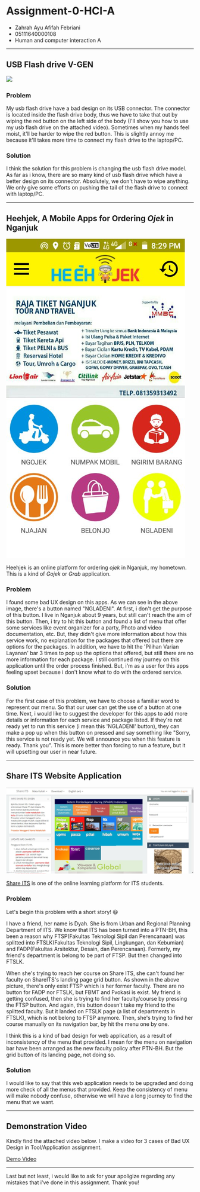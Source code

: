 # Assignment-0-HCI-A

* Zahrah Ayu Afifah Febriani
* 05111640000108
* Human and computer interaction A

---

## USB Flash drive V-GEN

![](https://github.com/hci-a-if-its-2019/assignment-0-zahraayafni/blob/master/assets/fd.JPG)

### Problem
My usb flash drive have a bad design on its USB connector. The connector is located inside the flash drive body, thus we have to take that out by wiping the red button on the left side of the body (I'll show you how to use my usb flash drive on the attached video). Sometimes when my hands feel moist, it'll be harder to wipe the red button. This is slightly annoy me because it'll takes more time to connect my flash drive to the laptop/PC. 

### Solution
I think the solution for this problem is changing the usb flash drive model. As far as i know, there are so many kind of usb flash drive which have a better design on its connector. Absolutely, we don't have to wipe anything. We only give some efforts on pushing the tail of the flash drive to connect with laptop/PC.

---

## Heehjek, A Mobile Apps for Ordering _Ojek_ in Nganjuk

![](https://github.com/hci-a-if-its-2019/assignment-0-zahraayafni/blob/master/assets/heehjek.jpg)

Heehjek is an online platform for ordering _ojek_ in Nganjuk, my hometown. This is a kind of _Gojek_ or _Grab_ application.

### Problem
I found some bad UX design on this apps. As we can see in the above image, there's a button named "NGLADENI". At first, i don't get the purpose of this button. I live in Nganjuk about 9 years, but still can't reach the aim of this button. Then, i try to hit this button and found a list of menu that offer some services like event organizer for a party, Photo and video documentation, etc. But, they didn't give more information about how this service work, no explanation for the packages that offered but there are options for the packages. In addition, we have to hit the 'Pilihan Varian Layanan' bar 3 times to pop up the options that offered, but still there are no more information for each package. I still continued my journey on this application until the order process finished. But, i'm as a user for this apps feeling upset because i don't know what to do with the ordered service. 

### Solution
For the first case of this problem, we have to choose a familiar word to represent our menu. So that our user can get the use of a button at one time. Next, i would like to suggest the developer for this apps to add more details or information for each service and package listed. If they're not ready yet to run this service (i mean this 'NGLADENI' button), they can make a pop up when this button on pressed and say something like "Sorry, this service is not ready yet. We will announce you when this feature is ready. Thank you". This is more better than forcing to run a feature, but it will upsetting our user in near future.

---

## Share ITS Website Application

![](https://github.com/hci-a-if-its-2019/assignment-0-zahraayafni/blob/master/assets/shareits.JPG)

[Share ITS](http://share.its.ac.id/) is one of the online learning platform for ITS students. 

### Problem
Let's begin this problem with a short story! :smiley:

I have a friend, her name is Dyah. She is from Urban and Regional Planning Department of ITS. We know that ITS has been turned into a PTN-BH, this been a reason why FTSP(Fakultas Teknologi Sipil dan Perencanaan) was splitted into FTSLK(Fakultas Teknologi Sipil, Lingkungan, dan Kebumian) and FADP(Fakultas Arsitektur, Desain, dan Perencanaan). Formerly, my friend's department is belong to be part of FTSP. But then changed into FTSLK.

When she's trying to reach her course on Share ITS, she can't found her faculty on ShareITS's landing page grid button. As shown in the above picture, there's only exist FTSP which is her former faculty. There are no button for FADP nor FTSLK, but FBMT and Fvokasi is exist. My friend is getting confused, then she is trying to find her faculty/course by pressing the FTSP button. And again, this button doesn't take my friend to the splitted faculty. But it landed on FTSLK page (a list of departments in FTSLK), which is not belong to FTSP anymore. Then, she's trying to find her course manually on its navigation bar, by hit the menu one by one. 

I think this is a kind of bad design for web application, as a result of inconsistency of the menu that provided. I mean for the menu on navigation bar have been arranged as the new faculty policy after PTN-BH. But the grid button of its landing page, not doing so.

### Solution
I would like to say that this web application needs to be upgraded and doing more check of all the menus that provided. Keep the consistency of menu will make nobody confuse, otherwise we will have a long journey to find the menu that we want.

---

## Demonstration Video

Kindly find the attached video below. I make a video for 3 cases of Bad UX Design in Tool/Application assignment.

[Demo Video](https://drive.google.com/open?id=1_Ej0gyp6jLRSDWOMwYMD76wkiQkpy7wt)

---

Last but not least, i would like to ask for your apoligize regarding any mistakes that i've done in this assignment. Thank you!